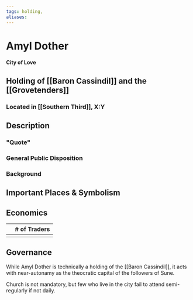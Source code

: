 ```yaml
---
tags: holding,
aliases:
---
```

# Amyl Dother
#### City of Love
## Holding of [[Baron Cassindil]] and the [[Grovetenders]]
### Located in [[Southern Third]], X:Y
## Description
### "Quote"

### General Public Disposition

### Background
## Important Places & Symbolism

## Economics
|     | # of Traders |
| --- | ------------ |
|     |              |

## Governance
While Amyl Dother is technically a holding of the [[Baron Cassindil]], it acts with near-autonamy as the theocratic capital of the followers of Sune.

Church is not mandatory, but few who live in the city fail to attend semi-regularly if not daily.